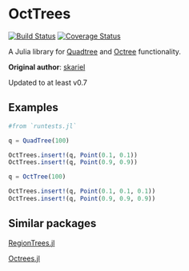 # OctTrees

[![Build Status](https://travis-ci.org/JuliaGeometry/OctTrees.jl.svg?branch=master)](https://travis-ci.org/JuliaGeometry/OctTrees.jl)
[![Coverage Status](https://coveralls.io/repos/JuliaGeometry/OctTrees.jl/badge.svg?branch=master)](https://coveralls.io/r/JuliaGeometry/OctTrees.jl?branch=master)

A Julia library for [Quadtree](https://en.wikipedia.org/wiki/Quadtree) and [Octree](https://en.wikipedia.org/wiki/Octree) functionality.

**Original author**: [skariel](https://github.com/skariel)

Updated to at least v0.7

## Examples

```julia
#from `runtests.jl`

q = QuadTree(100)

OctTrees.insert!(q, Point(0.1, 0.1))
OctTrees.insert!(q, Point(0.9, 0.9))

q = OctTree(100)

OctTrees.insert!(q, Point(0.1, 0.1, 0.1))
OctTrees.insert!(q, Point(0.9, 0.9, 0.9))


```

## Similar packages

[RegionTrees.jl](https://github.com/rdeits/RegionTrees.jl)

[Octrees.jl](https://github.com/alainchau/Octrees.jl)